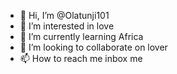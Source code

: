 - 👋 Hi, I’m @Olatunji101
- 👀 I’m interested in love
- 🌱 I’m currently learning Africa 
- 💞️ I’m looking to collaborate on lover
- 📫 How to reach me inbox me 

<!---
Olatunji101/Olatunji101 is a ✨ special ✨ repository because its `README.md` (this file) appears on your GitHub profile.
You can click the Preview link to take a look at your changes.
--->
